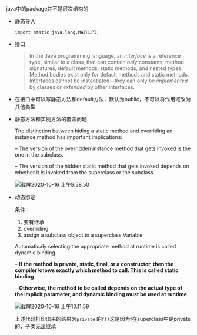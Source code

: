 java中的package并不是层次结构的

- 静态导入

  `import static java.lang.MATH.PI;`

- 接口

  > In the Java programming language, an *interface* is a reference type, similar to a class, that can contain *only* constants, method signatures, default methods, static methods, and nested types. Method bodies exist only for default methods and static methods. Interfaces cannot be instantiated—they can only be *implemented* by classes or *extended* by other interfaces. 

- 在接口中可以写静态方法和default方法，默认为public，不可以将作用域改为其他类型

- 静态方法和实例方法的覆盖问题

  The distinction between hiding a static method and overriding an instance method has important implications:

  – The version of the overridden instance method that gets invoked is the one in the subclass.

  – The version of the hidden static method that gets invoked depends on whether it is invoked from the superclass or the subclass.

  

  ![截屏2020-10-16 上午9.58.50](https://tva1.sinaimg.cn/large/007S8ZIlgy1gjqxywt35ij31gm0cun19.jpg)
  
- 动态绑定

  条件：

  1. 要有继承
  2. overriding
  3. assign a subclass object to a superclass Variable

  Automaticaly selecting the appropriate method at runtime is called dynamic binding.

  – **If the method is private, static, final, or a constructor, then the compiler knows exactly which method to call. This is called static binding**.

  – **Otherwise, the method to be called depends on the actual type of the implicit parameter, and dynamic binding must be used at runtime**.

  ![截屏2020-10-16 上午10.11.59](https://tva1.sinaimg.cn/large/007S8ZIlgy1gjqyckgqwlj30s80mwafm.jpg)

  上述代码打印出来的结果为`private` 的`f()`这是因为f在superclass中是private的，子类无法继承

  

